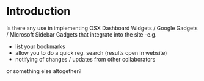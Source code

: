 # Introduction #

Is there any use in implementing OSX Dashboard Widgets / Google Gadgets / Microsoft Sidebar Gadgets that integrate into the site -e.g.
  * list your bookmarks
  * allow you to do a quick reg. search (results open in website)
  * notifying of changes / updates from other collaborators

or something else altogether?